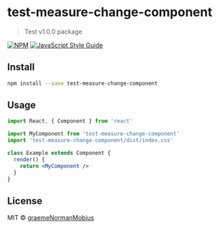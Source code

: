 # test-measure-change-component

> Test v1.0.0 package

[![NPM](https://img.shields.io/npm/v/test-measure-change-component.svg)](https://www.npmjs.com/package/test-measure-change-component) [![JavaScript Style Guide](https://img.shields.io/badge/code_style-standard-brightgreen.svg)](https://standardjs.com)

## Install

```bash
npm install --save test-measure-change-component
```

## Usage

```jsx
import React, { Component } from 'react'

import MyComponent from 'test-measure-change-component'
import 'test-measure-change-component/dist/index.css'

class Example extends Component {
  render() {
    return <MyComponent />
  }
}
```

## License

MIT © [graemeNormanMobius](https://github.com/graemeNormanMobius)
